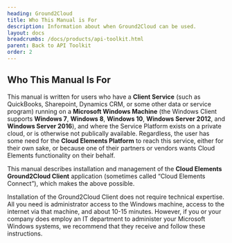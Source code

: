 ```yaml
---
heading: Ground2Cloud
title: Who This Manual is For
description: Information about when Ground2Cloud can be used.
layout: docs
breadcrumbs: /docs/products/api-toolkit.html
parent: Back to API Toolkit
order: 2
---
```


## Who This Manual Is For

This manual is written for users who have a __Client Service__ (such as QuickBooks, Sharepoint, Dynamics CRM, or some other data or service program) running on a __Microsoft Windows Machine__ (the Windows Client supports __Windows 7__, __Windows 8__, __Windows 10__, __Windows Server 2012__, and __Windows Server 2016__), and where the Service Platform exists on a private cloud, or is otherwise not publically available. Regardless, the user has some need for the __Cloud Elements Platform__ to reach this service, either for their own sake, or because one of their partners or vendors wants Cloud Elements functionality on their behalf.

This manual describes installation and management of the __Cloud Elements Ground2Cloud Client__ application (sometimes called “Cloud Elements Connect”), which makes the above possible.

Installation of the Ground2Cloud Client does not require technical expertise. All you need is administrator access to the Windows machine, access to the internet via that machine, and about 10-15 minutes. However, if you or your company does employ an IT department to administer your Microsoft Windows systems, we recommend that they receive and follow these instructions.
